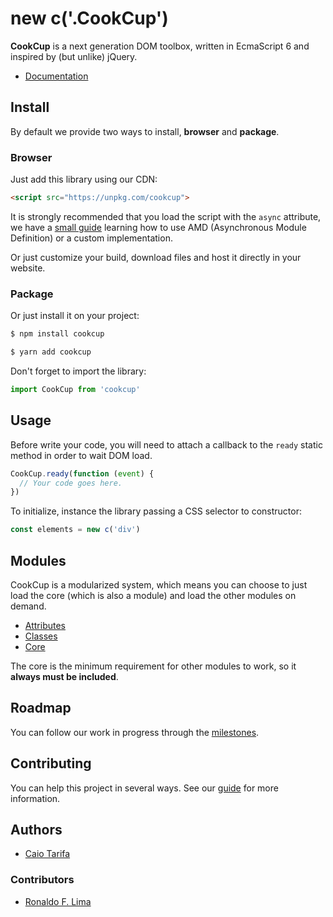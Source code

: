# new c('.CookCup')

**CookCup** is a next generation DOM toolbox, written in EcmaScript 6 and inspired by (but unlike) jQuery.

- [Documentation](https://github.com/cookcup/cookcup/wiki)

## Install

By default we provide two ways to install, **browser** and **package**.

### Browser

Just add this library using our CDN:

```html
<script src="https://unpkg.com/cookcup">
```

It is strongly recommended that you load the script with the `async` attribute, we have a [small guide](https://github.com/cookcup/cookcup/wiki/Guide:-Asynchronous-load) learning how to use AMD (Asynchronous Module Definition) or a custom implementation.

Or just customize your build, download files and host it directly in your website.

### Package

Or just install it on your project:

```bash
$ npm install cookcup
```

```bash
$ yarn add cookcup
```

Don't forget to import the library:

```javascript
import CookCup from 'cookcup'
```

## Usage

Before write your code, you will need to attach a callback to the `ready` static method in order to wait DOM load.

```javascript
CookCup.ready(function (event) {
  // Your code goes here.
})
```

To initialize, instance the library passing a CSS selector to constructor:

```javascript
const elements = new c('div')
```

## Modules

CookCup is a modularized system, which means you can choose to just load the core (which is also a module) and load the other modules on demand.

- [Attributes](https://github.com/cookcup/cookcup/wiki/Module:-Attributes)
- [Classes](https://github.com/cookcup/cookcup/wiki/Module:-Classes)
- [Core](https://github.com/cookcup/cookcup/wiki/Module:-Core)

The core is the minimum requirement for other modules to work, so it **always must be included**.

## Roadmap

You can follow our work in progress through the [milestones](https://github.com/cookcup/cookcup/milestones).

## Contributing

You can help this project in several ways. See our [guide](#) for more information.

## Authors

- [Caio Tarifa](/caiotarifa)

### Contributors
- [Ronaldo F. Lima](/ronflima)
